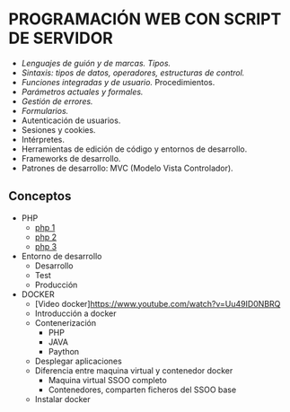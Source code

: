 # PROGRAMACIÓN WEB CON SCRIPT DE SERVIDOR
- *Lenguajes de guión y de marcas. Tipos.*
- *Sintaxis: tipos de datos, operadores, estructuras de control.*
- *Funciones integradas y de usuario.* Procedimientos.
- *Parámetros actuales y formales.*
- *Gestión de errores.*
- *Formularios.*
- Autenticación de usuarios.
- Sesiones y cookies.
- Intérpretes.
- Herramientas de edición de código y entornos de desarrollo.
- Frameworks de desarrollo.
- Patrones de desarrollo: MVC (Modelo Vista Controlador).

## Conceptos
- PHP
	- [php 1](php/php-1.pdf)
	- [php 2](php/php-2.pdf)
	- [php 3](php/php-3.pdf)
- Entorno de desarrollo
	- Desarrollo
	- Test
	- Producción
- DOCKER
	- [Video docker]https://www.youtube.com/watch?v=Uu49ID0NBRQ
	- Introducción a docker
	- Contenerización
		- PHP
		- JAVA
		- Paython
	- Desplegar aplicaciones
	- Diferencia entre maquina virtual y contenedor docker
		- Maquina virtual SSOO completo
		- Contenedores, comparten ficheros del SSOO base
	- Instalar docker
